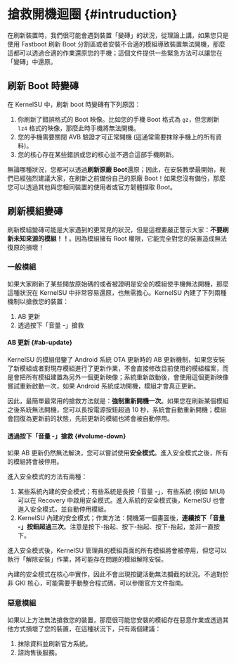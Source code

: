 # 搶救開機迴圈 {#intruduction}

在刷新裝置時，我們很可能會遇到裝置「變磚」的狀況，從理論上講，如果您只是使用 Fastboot 刷新 Boot 分割區或者安裝不合適的模組導致裝置無法開機，那麼這都可以透過合適的作業還原您的手機；這個文件提供一些緊急方法可以讓您在「變磚」中還原。

## 刷新 Boot 時變磚

在 KernelSU 中，刷新 boot 時變磚有下列原因：

1. 你刷新了錯誤格式的 Boot 映像。比如您的手機 Boot 格式為  `gz`，但您刷新 `lz4` 格式的映像，那麼此時手機將無法開機。
2. 您的手機需要關閉 AVB 驗證才可正常開機 (這通常需要抹除手機上的所有資料)。
3. 您的核心存在某些錯誤或您的核心並不適合這部手機刷新。

無論哪種狀況，您都可以透過**刷新原廠 Boot**還原；因此，在安裝教學最開始，我們已經強烈建議大家，在刷新之前備份自己的原廠 Boot！如果您沒有備份，那麼您可以透過其他與您相同裝置的使用者或官方韌體擷取 Boot。

## 刷新模組變磚

刷新模組變磚可能是大家遇到的更常見的狀況，但是這裡要嚴正警示大家：**不要刷新未知來源的模組！！**。因為模組擁有 Root 權限，它能完全對您的裝置造成無法復原的損壞！

### 一般模組

如果大家刷新了某些開放原始碼的或者被證明是安全的模組使手機無法開機，那麼這種狀況在 KernelSU 中非常容易還原，也無需擔心。KernelSU 內建了下列兩種機制以搶救您的裝置：

1. AB 更新
2. 透過按下「音量 -」搶救

#### AB 更新 {#ab-update}

KernelSU 的模組借鑒了 Android 系統 OTA 更新時的 AB 更新機制，如果您安裝了新模組或者對現存模組進行了更新作業，不會直接修改目前使用的模組檔案，而是會把所有模組建置為另外一個更新映像；系統重新啟動後，會使用這個更新映像嘗試重新啟動一次，如果 Android 系統成功開機，模組才會真正更新。

因此，最簡單最常用的搶救方法就是：**強制重新開機一次**。如果您在刷新某個模組之後系統無法開機，您可以長按電源按鈕超過 10 秒，系統會自動重新開機；模組會回復為更新前的狀態，先前更新的模組也將會被自動停用。

#### 透過按下「音量 -」搶救 {#volume-down}

如果 AB 更新仍然無法解決，您可以嘗試使用**安全模式**。進入安全模式之後，所有的模組將會被停用。

進入安全模式的方法有兩種：

1. 某些系統內建的安全模式；有些系統是長按「音量 -」，有些系統 (例如 MIUI) 可以在 Recovery 中啟用安全模式。進入系統的安全模式後，KernelSU 也會進入安全模式，並自動停用模組。
2. KernelSU 內建的安全模式；作業方法：開機第一個畫面後，**連續按下「音量 -」按鈕超過三次**。注意是按下-抬起、按下-抬起、按下-抬起，並非一直按下。

進入安全模式後，KernelSU 管理員的模組頁面的所有模組將會被停用，但您可以執行「解除安裝」作業，將可能存在問題的模組解除安裝。

內建的安全模式在核心中實作，因此不會出現按鍵活動無法攔截的狀況。不過對於非 GKI 核心，可能需要手動整合程式碼，可以參閱官方文件指南。

### 惡意模組

如果以上方法無法搶救您的裝置，那麼很可能您安裝的模組存在惡意作業或透過其他方式損壞了您的裝置，在這種狀況下，只有兩個建議：

1. 抹除資料並刷新官方系統。
2. 諮詢售後服務。
